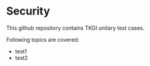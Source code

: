 # Security

This github repository contains TKGI unitary test cases.

Following topics are covered:
* test1
* test2